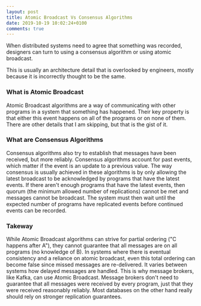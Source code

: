 ```yaml
---
layout: post
title: Atomic Broadcast Vs Consensus Algorithms
date: 2019-10-19 10:02:24+0100
comments: true
---
```


When distributed systems need to agree that something was recorded, designers can turn to using a consensus algorithm or using atomic broadcast.

This is usually an architecture detail that is overlooked by engineers, mostly because it is incorrectly thought to be the same.

### What is Atomic Broadcast

Atomic Broadcast algorithms are a way of communicating with other programs in a system that something has happened.
Their key property is that either this event happens on all of the programs or on none of them.
There are other details that I am skipping, but that is the gist of it.

### What are Consensus Algorithms

Consensus algorithms also try to establish that messages have been received, but more reliably.
Consensus algorithms account for past events, which matter if the event is an update to a previous value.
The way consensus is usually achieved in these algorithms is by only allowing the latest broadcast to be acknowledged by programs that have the latest events.
If there aren't enough programs that have the latest events, then quorum (the minimum allowed number of replications) cannot be met and messages cannot be broadcast.
The system must then wait until the expected number of programs have replicated events before continued events can be recorded.

### Takeway

While Atomic Broadcast algorithms can strive for partial ordering ("C happens after A"), they cannot guarantee that all messages are on all programs (no knowledge of B).
In systems where there is eventual consistency and a reliance on atomic broadcast, even this total ordering can become false since missed messages are re-delivered.
It varies between systems how delayed messages are handled.
This is why message brokers, like Kafka, can use Atomic Broadcast.
Message brokers don't need to guarantee that all messages were received by every program, just that they were received reasonably reliably.
Most databases on the other hand really should rely on stronger replication guarantees.

